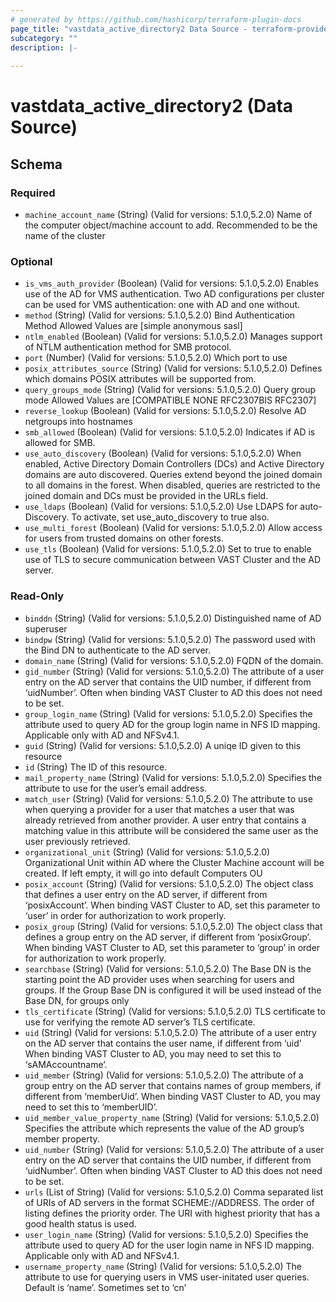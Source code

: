 ```yaml
---
# generated by https://github.com/hashicorp/terraform-plugin-docs
page_title: "vastdata_active_directory2 Data Source - terraform-provider-vastdata"
subcategory: ""
description: |-
  
---
```


# vastdata_active_directory2 (Data Source)





<!-- schema generated by tfplugindocs -->
## Schema

### Required

- `machine_account_name` (String) (Valid for versions: 5.1.0,5.2.0) Name of the computer object/machine account to add. Recommended to be the name of the cluster

### Optional

- `is_vms_auth_provider` (Boolean) (Valid for versions: 5.1.0,5.2.0) Enables use of the AD for VMS authentication. Two AD configurations per cluster can be used for VMS authentication: one with AD and one without.
- `method` (String) (Valid for versions: 5.1.0,5.2.0) Bind Authentication Method Allowed Values are [simple anonymous sasl]
- `ntlm_enabled` (Boolean) (Valid for versions: 5.1.0,5.2.0) Manages support of NTLM authentication method for SMB protocol.
- `port` (Number) (Valid for versions: 5.1.0,5.2.0) Which port to use
- `posix_attributes_source` (String) (Valid for versions: 5.1.0,5.2.0) Defines which domains POSIX attributes will be supported from.
- `query_groups_mode` (String) (Valid for versions: 5.1.0,5.2.0) Query group mode Allowed Values are [COMPATIBLE NONE RFC2307BIS RFC2307]
- `reverse_lookup` (Boolean) (Valid for versions: 5.1.0,5.2.0) Resolve AD netgroups into hostnames
- `smb_allowed` (Boolean) (Valid for versions: 5.1.0,5.2.0) Indicates if AD is allowed for SMB.
- `use_auto_discovery` (Boolean) (Valid for versions: 5.1.0,5.2.0) When enabled, Active Directory Domain Controllers (DCs) and Active Directory domains are auto discovered. Queries extend beyond the joined domain to all domains in the forest. When disabled, queries are restricted to the joined domain and DCs must be provided in the URLs field.
- `use_ldaps` (Boolean) (Valid for versions: 5.1.0,5.2.0) Use LDAPS for auto-Discovery. To activate, set use_auto_discovery to true also.
- `use_multi_forest` (Boolean) (Valid for versions: 5.1.0,5.2.0) Allow access for users from trusted domains on other forests.
- `use_tls` (Boolean) (Valid for versions: 5.1.0,5.2.0) Set to true to enable use of TLS to secure communication between VAST Cluster and the AD server.

### Read-Only

- `binddn` (String) (Valid for versions: 5.1.0,5.2.0) Distinguished name of AD superuser
- `bindpw` (String) (Valid for versions: 5.1.0,5.2.0) The password used with the Bind DN to authenticate to the AD server.
- `domain_name` (String) (Valid for versions: 5.1.0,5.2.0) FQDN of the domain.
- `gid_number` (String) (Valid for versions: 5.1.0,5.2.0) The attribute of a user entry on the AD server that contains the UID number, if different from ‘uidNumber’. Often when binding VAST Cluster to AD this does not need to be set.
- `group_login_name` (String) (Valid for versions: 5.1.0,5.2.0) Specifies the attribute used to query AD for the group login name in NFS ID mapping. Applicable only with AD and NFSv4.1.
- `guid` (String) (Valid for versions: 5.1.0,5.2.0) A uniqe ID given to this resource
- `id` (String) The ID of this resource.
- `mail_property_name` (String) (Valid for versions: 5.1.0,5.2.0) Specifies the attribute to use for the user’s email address.
- `match_user` (String) (Valid for versions: 5.1.0,5.2.0) The attribute to use when querying a provider for a user that matches a user that was already retrieved from another provider. A user entry that contains a matching value in this attribute will be considered the same user as the user previously retrieved.
- `organizational_unit` (String) (Valid for versions: 5.1.0,5.2.0) Organizational Unit within AD where the Cluster Machine account will be created. If left empty, it will go into default Computers OU
- `posix_account` (String) (Valid for versions: 5.1.0,5.2.0) The object class that defines a user entry on the AD server, if different from ‘posixAccount’. When binding VAST Cluster to AD, set this parameter to ‘user’ in order for authorization to work properly.
- `posix_group` (String) (Valid for versions: 5.1.0,5.2.0)  The object class that defines a group entry on the AD server, if different from ‘posixGroup’. When binding VAST Cluster to AD, set this parameter to ‘group’ in order for authorization to work properly.
- `searchbase` (String) (Valid for versions: 5.1.0,5.2.0) The Base DN is the starting point the AD provider uses when searching for users and groups. If the Group Base DN is configured it will be used instead of the Base DN, for groups only
- `tls_certificate` (String) (Valid for versions: 5.1.0,5.2.0) TLS certificate to use for verifying the remote AD server’s TLS certificate.
- `uid` (String) (Valid for versions: 5.1.0,5.2.0) The attribute of a user entry on the AD server that contains the user name, if different from ‘uid’ When binding VAST Cluster to AD, you may need to set this to ‘sAMAccountname’.
- `uid_member` (String) (Valid for versions: 5.1.0,5.2.0) The attribute of a group entry on the AD server that contains names of group members, if different from ‘memberUid’. When binding VAST Cluster to AD, you may need to set this to ‘memberUID’.
- `uid_member_value_property_name` (String) (Valid for versions: 5.1.0,5.2.0) Specifies the attribute which represents the value of the AD group’s member property.
- `uid_number` (String) (Valid for versions: 5.1.0,5.2.0) The attribute of a user entry on the AD server that contains the UID number, if different from ‘uidNumber’. Often when binding VAST Cluster to AD this does not need to be set.
- `urls` (List of String) (Valid for versions: 5.1.0,5.2.0) Comma separated list of URIs of AD servers in the format SCHEME://ADDRESS. The order of listing defines the priority order. The URI with highest priority that has a good health status is used.
- `user_login_name` (String) (Valid for versions: 5.1.0,5.2.0) Specifies the attribute used to query AD for the user login name in NFS ID mapping. Applicable only with AD and NFSv4.1.
- `username_property_name` (String) (Valid for versions: 5.1.0,5.2.0) The attribute to use for querying users in VMS user-initated user queries. Default is ‘name’. Sometimes set to ‘cn’
